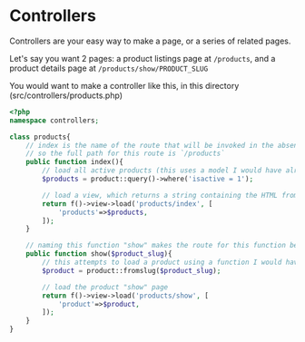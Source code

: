 Controllers
===========

Controllers are your easy way to make a page, or a series of related pages.

Let's say you want 2 pages: a product listings page at `/products`, and a product details page at `/products/show/PRODUCT_SLUG`

You would want to make a controller like this, in this directory (src/controllers/products.php)

```php
<?php
namespace controllers;

class products{
	// index is the name of the route that will be invoked in the absense of everything else
	// so the full path for this route is `/products`
	public function index(){
		// load all active products (this uses a model I would have already set up called "product")
		$products = product::query()->where('isactive = 1');

		// load a view, which returns a string containing the HTML from the view file
		return f()->view->load('products/index', [
			'products'=>$products,
		]);
	}

	// naming this function "show" makes the route for this function be "/products/show/{slug}"
	public function show($product_slug){
		// this attempts to load a product using a function I would have already set up called fromslug()
		$product = product::fromslug($product_slug);

		// load the product "show" page
		return f()->view->load('products/show', [
			'product'=>$product,
		]);
	}
}
```